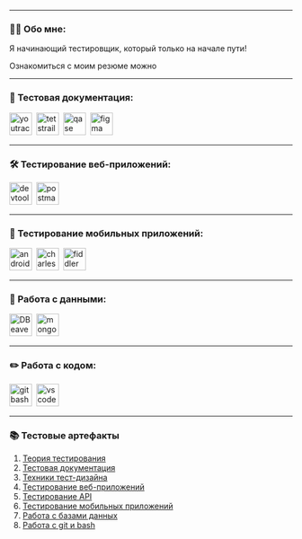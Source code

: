 

---

### 👨‍💻 Обо мне:

Я начинающий тестировщик, который только на начале пути! 

Ознакомиться с моим резюме можно 


---

### 📁 Тестовая документация:

<div>
  <img src="https://upload.wikimedia.org/wikipedia/commons/thumb/8/8d/YouTrack_Icon.svg/1024px-YouTrack_Icon.svg.png?20200803082248" title="youtrack" alt="youtrack" width="40" height="40"/>&nbsp
  <img src="https://codahosted.io/packs/21236/unversioned/assets/LOGO/ba1091c59bab89cd2fd0f289622731fe16113d7b00905abe64759c313a4b73b76c1b0426076ed76cb74752234c734131df46992d5b8b48fc13e264240e4f7119f736cfeb64df36ded54b5cbf6198b9cadedf18dd0cac5c7dbcd16e6336c29363cd1292ba" title="testrail" alt="tetstrail" width="40" height="40"/>&nbsp
  <img src="https://luna1.co/eb0187.png" title="qase" alt="qase" width="40" height="40"/>&nbsp
  <img src="https://cdn.jsdelivr.net/gh/devicons/devicon/icons/figma/figma-original.svg" title="figma" alt="figma" width="40" height="40"/>&nbsp
</div>

---

### 🛠 Тестирование веб-приложений:

<div>
  <img src="https://d33wubrfki0l68.cloudfront.net/38b5c953a4667366685d55db55d057c86db1fc54/a0fdc/static/acae6b24d940347661ca901ea07f47c1/chrome-dev-logo-icon.png" title="devtools" alt="devtools" width="40" height="40"/>&nbsp
  <img src="https://seeklogo.com/images/P/postman-logo-0087CA0D15-seeklogo.com.png" title="postman" alt="postman" width="40" height="40"/>&nbsp
</div>

---

### 📱 Тестирование мобильных приложений:

<div>
  <img src="https://cdn.jsdelivr.net/gh/devicons/devicon/icons/androidstudio/androidstudio-original.svg" title="android-studio" alt="android-studio" width="40" height="40"/>&nbsp
  <img src="https://cdn.icon-icons.com/icons2/3053/PNG/512/charles_proxy_macos_bigsur_icon_190302.png" title="charles-proxy" alt="charles-proxy" width="40" height="40"/>&nbsp
  <img src="https://www.megaleechers.com/storage/Fiddler-Everywhere-Icon.png" title="fiddler" alt="fiddler" width="40" height="40"/>&nbsp
</div>


---

### 💾 Работа с данными:

<div>
  <img src="https://upload.wikimedia.org/wikipedia/commons/b/b5/DBeaver_logo.svg" title="DBeaver" alt="DBeaver" width="40" height="40"/>&nbsp
  <img src="https://cdn.jsdelivr.net/gh/devicons/devicon/icons/mongodb/mongodb-original.svg" title="mongodb" alt="mongodb" width="40" height="40"/>&nbsp
</div>

---

### ✏️ Работа с кодом:

<div>
  <img src="https://cdn.worldvectorlogo.com/logos/git-bash.svg" title="gitbash" alt="gitbash" width="40" height="40"/>&nbsp
  <img src="https://cdn.jsdelivr.net/gh/devicons/devicon/icons/vscode/vscode-original.svg" title="vscode" alt="vscode" width="40" height="40"/>&nbsp
  
</div>

---

### 📚 Тестовые артефакты

1. [Теория тестирования](https://github.com/Ilgamova/theory)
2. [Тестовая документация](https://github.com/Ilgamova/docs)
3. [Техники тест-дизайна](https://github.com/Ilgamova/design)
4. [Тестирование веб-приложений](https://github.com/Ilgamova/web)
5. [Тестирование API](https://github.com/Ilgamova/api)
6. [Тестирование мобильных приложений](https://github.com/Ilgamova/mobile)
7. [Работа с базами данных](https://github.com/Ilgamova/database)
8. [Работа с git и bash](https://github.com/Ilgamova/git_bash)

